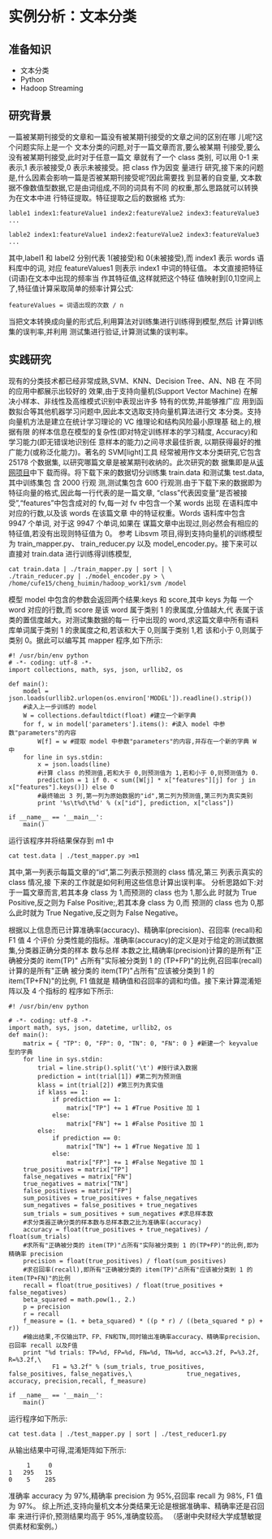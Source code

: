 # 实例分析：文本分类


## 准备知识

* 文本分类
* Python
* Hadoop Streaming



## 研究背景

一篇被某期刊接受的文章和一篇没有被某期刊接受的文章之间的区别在哪 儿呢?这个问题实际上是一个
文本分类的问题,对于一篇文章而言,要么被某期 刊接受,要么没有被某期刊接受,此时对于任意一篇文
章就有了一个 class 类别, 可以用 0-1 来表示,1 表示被接受,0 表示未被接受。把 class 作为因变
量进行 研究,接下来的问题是,什么因素会影响一篇是否被某期刊接受呢?因此需要找 到显著的自变量,
文本数据不像数值型数据,它是由词组成,不同的词具有不同 的权重,那么思路就可以转换为在文本中进
行特征提取。特征提取之后的数据格 式为:


    lable1 index1:featureValue1 index2:featureValue2 index3:featureValue3 ...

    lable2 index1:featureValue1 index2:featureValue2 index3:featureValue3 ...


其中,label1 和 label2 分别代表 1(被接受)和 0(未被接受),而 index1 表示 words 语料库中的词,
对应 featureValues1 则表示 index1 中词的特征值。 本文直接把特征(词语)在文本中出现的频率当
作其特征值,这样就把这个特征 值映射到[0,1]空间上了,特征值计算采取简单的频率计算公式:


    featureValues = 词语出现的次数 / n


当把文本转换成向量的形式后,利用算法对训练集进行训练得到模型,然后 计算训练集的误判率,并利用
测试集进行验证,计算测试集的误判率。

## 实践研究


现有的分类技术都已经非常成熟,SVM、KNN、Decision Tree、AN、NB 在 不同的应用中都展示出较好的
效果,由于支持向量机(Support Vector Machine) 在解决小样本、非线性及高维模式识别中表现出许多
特有的优势,并能够推广应 用到函数拟合等其他机器学习问题中,因此本文选取支持向量机算法进行文
本分类。支持向量机方法是建立在统计学习理论的 VC 维理论和结构风险最小原理基 础上的,根据有限
的样本信息在模型的复杂性(即对特定训练样本的学习精度, Accuracy)和学习能力(即无错误地识别任
意样本的能力)之间寻求最佳折衷, 以期获得最好的推广能力(或称泛化能力)。著名的 SVM[light]工具
经常被用作文本分类研究,它包含 25178 个数据集, 以研究哪篇文章是被某期刊收纳的。此次研究的数
据集即是从[该网项目](http://download.joachims.org/svm_light/examples/example1.tar.gz)中下
载而得。将下载下来的数据切分训练集 train.data 和测试集 test.data,其中训练集包 含 2000 行观
测,测试集包含 600 行观测.由于下载下来的数据即为特征向量的格式,因此每一行代表的是一篇文章,
“class”代表因变量“是否被接受”,“features”中包含成对的 fv,每一对 fv 中包含一个某 words 出现
在语料库中对应的行数,以及该 words 在该篇文章 中的特证权重。Words 语料库中包含 9947 个单词,
对于这 9947 个单词,如果在 谋篇文章中出现过,则必然会有相应的特征值,若没有出现则特征值为 0。
参考 Libsvm 项目,得到支持向量机的训练模型为 train_mapper.py、 train_reducer.py 以及
model_encoder.py。接下来可以直接对 train.data 进行训练得训练模型,


	cat train.data | ./train_mapper.py | sort | \
    ./train_reducer.py | ./model_encoder.py > \
    /home/cufe15/cheng_huimin/hadoop_work1/svm /model

模型 model 中包含的参数会返回两个结果:keys 和 score,其中 keys 为每 一个 word 对应的行数,而
score 是该 word 属于类别 1 的隶属度,分值越大,代 表属于该类的置信度越大。对测试集数据的每一
行中出现的 word,求这篇文章中所有语料库单词属于类别 1 的隶属度之和,若该和大于 0,则属于类别
1,若 该和小于 0,则属于类别 0。据此可以编写其 mapper 程序,如下所示:



	#! /usr/bin/env python
	# -*- coding: utf-8 -*-
	import collections, math, sys, json, urllib2, os

	def main():
		model = json.loads(urllib2.urlopen(os.environ['MODEL']).readline().strip())
		#读入上一步训练的 model
		W = collections.defaultdict(float) #建立一个新字典
		for f, w in model['parameters'].items(): #读入 model 中参数"parameters"的内容
			W[f] = w #提取 model 中参数"parameters"的内容,并存在一个新的字典 W 中
		for line in sys.stdin:
			x = json.loads(line)
			#计算 class 的预测值,若和大于 0,则预测值为 1,若和小于 0,则预测值为 0.
			prediction = 1 if 0. < sum([W[j] * x["features"][j] for j in x["features"].keys()]) else 0
			#最终输出 3 列,第一列为原始数据的"id",第二列为预测值,第三列为真实类别
			print '%s\t%d\t%d' % (x["id"], prediction, x["class"])

	if __name__ == '__main__':
		main()




运行该程序并将结果保存到 m1 中

	cat test.data | ./test_mapper.py >m1


其中,第一列表示每篇文章的“id”,第二列表示预测的 class 情况,第三 列表示真实的 class 情况,接
下来的工作就是如何利用这些信息计算出误判率。 分析思路如下:对于一篇文章而言,若其本身 class
为 1,而预测的 class 也为 1,那么此 时就为 True Positive,反之则为 False Positive;,若其本身
class 为 0,而 预测的 class 也为 0,那么此时就为 True Negative,反之则为 False Negative。

根据以上信息而已计算准确率(accuracy)、精确率(precision)、召回率 (recall)和 F1 值 4 个评价
分类性能的指标。准确率(accuracy)的定义是对于给定的测试数据集,分类器正确分类的样本 数与总样
本数之比,精确率(precision)计算的是所有"正确被分类的 item(TP)" 占所有"实际被分类到 1 的
(TP+FP)"的比例,召回率(recall)计算的是所有"正确 被分类的 item(TP)"占所有"应该被分类到 1 的
item(TP+FN)"的比例, F1 值就是 精确值和召回率的调和均值。接下来计算混淆矩阵以及 4 个指标的
程序如下所示:


	#! /usr/bin/env python

	# -*- coding: utf-8 -*-
	import math, sys, json, datetime, urllib2, os
	def main():
		matrix = { "TP": 0, "FP": 0, "TN": 0, "FN": 0 } #新建一个 keyvalue 型的字典
		for line in sys.stdin:
			trial = line.strip().split('\t') #按行读入数据
			prediction = int(trial[1]) #第二列为预测值
			klass = int(trial[2]) #第三列为真实值
			if klass == 1:
				if prediction == 1:
					matrix["TP"] += 1 #True Positive 加 1
				else:
					matrix["FN"] += 1 #False Positive 加 1
			else:
				if prediction == 0:
					matrix["TN"] += 1 #True Negative 加 1
				else:
					matrix["FP"] += 1 #False Negative 加 1
		true_positives = matrix["TP"]
		false_negatives = matrix["FN"]
		true_negatives = matrix["TN"]
		false_positives = matrix["FP"]
		sum_positives = true_positives + false_negatives
		sum_negatives = false_positives + true_negatives
		sum_trials = sum_positives + sum_negatives #求总样本数
		#求分类器正确分类的样本数与总样本数之比为准确率(accuracy)
		accuracy = float(true_positives + true_negatives) / float(sum_trials)
		#求所有"正确被分类的 item(TP)"占所有"实际被分类到 1 的(TP+FP)"的比例,即为精确率 precision
		precision = float(true_positives) / float(sum_positives)
		#求召回率(recall),即所有"正确被分类的 item(TP)"占所有"应该被分类到 1 的item(TP+FN)"的比例
		recall = float(true_positives) / float(true_positives + false_negatives)
		beta_squared = math.pow(1., 2.)
		p = precision
		r = recall
		f_measure = (1. + beta_squared) * ((p * r) / ((beta_squared * p) + r))
		#输出结果,不仅输出TP、FP、FN和TN,同时输出准确率accuracy、精确率precision、 召回率 recall 以及F值
		print "%d trials: TP=%d, FP=%d, FN=%d, TN=%d, acc=%3.2f, P=%3.2f, R=%3.2f,\
				F1 = %3.2f" % (sum_trials, true_positives, false_positives, false_negatives,\ 				true_negatives, accuracy, precision,recall, f_measure)

	if __name__ == '__main__':
		main()

运行程序如下所示:


	cat test.data | ./test_mapper.py | sort | ./test_reducer1.py

从输出结果中可得,混淆矩阵如下所示:

	     1     0
	1   295   15
	0    5    285
准确率 accuracy 为 97%,精确率 precision 为 95%,召回率 recall 为 98%, F1 值为 97%。
综上所述,支持向量机文本分类结果无论是根据准确率、精确率还是召回率 来进行评价,预测结果均高于 95%,准确度较高。
（感谢中央财经大学成慧敏提供素材和案例。）
